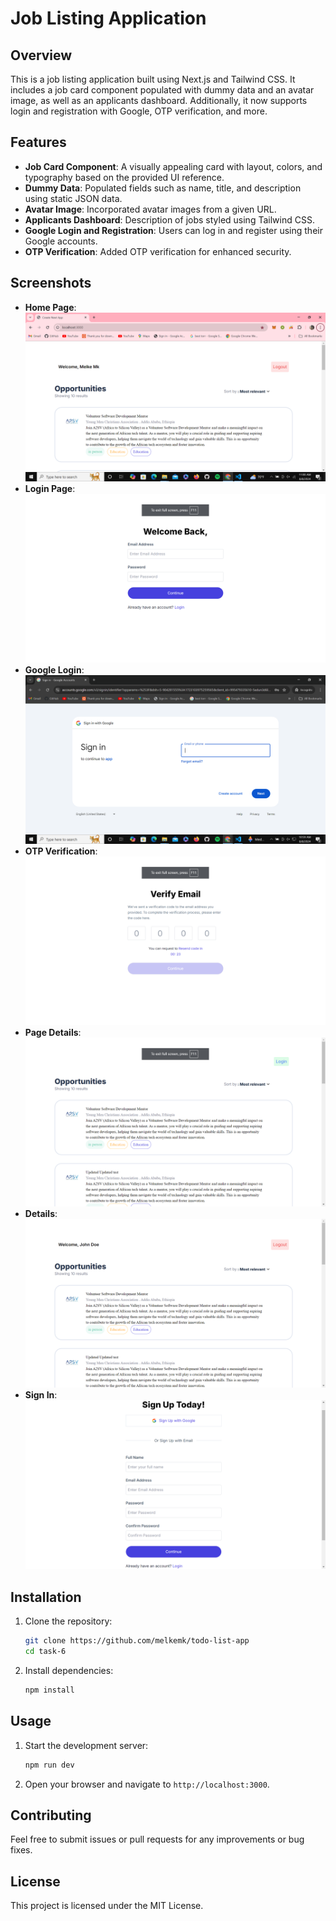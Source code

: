 # Job Listing Application

## Overview

This is a job listing application built using Next.js and Tailwind CSS. It includes a job card component populated with dummy data and an avatar image, as well as an applicants dashboard. Additionally, it now supports login and registration with Google, OTP verification, and more.

## Features

- **Job Card Component**: A visually appealing card with layout, colors, and typography based on the provided UI reference.
- **Dummy Data**: Populated fields such as name, title, and description using static JSON data.
- **Avatar Image**: Incorporated avatar images from a given URL.
- **Applicants Dashboard**: Description of jobs styled using Tailwind CSS.
- **Google Login and Registration**: Users can log in and register using their Google accounts.
- **OTP Verification**: Added OTP verification for enhanced security.

## Screenshots

- **Home Page**:
  ![Home](./Screenshot/home.png)
- **Login Page**:
  ![Login](./Screenshot/login.png)
- **Google Login**:
  ![Google Login](./Screenshot/google.png)
- **OTP Verification**:
  ![OTP Verification](./Screenshot/otp%20verification.png)
- **Page Details**:
  ![Page Details](./Screenshot/page%20details.png)
- **Details**:
  ![Details](./Screenshot/details.png)
- **Sign In**:
  ![Sign In](./Screenshot/signin.png)

## Installation

1. Clone the repository:
    ```sh
    git clone https://github.com/melkemk/todo-list-app
    cd task-6
    ```

2. Install dependencies:
    ```sh
    npm install
    ```

## Usage

1. Start the development server:
    ```sh
    npm run dev
    ```

2. Open your browser and navigate to `http://localhost:3000`.

## Contributing

Feel free to submit issues or pull requests for any improvements or bug fixes.

## License

This project is licensed under the MIT License.